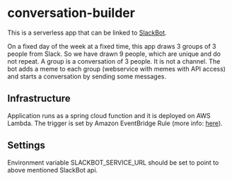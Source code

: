 # conversation-builder

This is a serverless app that can be linked to [SlackBot](https://github.com/thecodest-co/slack-bot-mvp).

On a fixed day of the week at a fixed time, this app draws 3 groups of 3 people from Slack. So we have drawn 9 people,
which are unique and do not repeat. A group is a conversation of 3 people. It is not a channel. The bot adds a meme to
each group (webservice with memes with API access) and starts a conversation by sending some messages.

## Infrastructure

Application runs as a spring cloud function and it is deployed on AWS Lambda. The trigger is set by Amazon EventBridge
Rule (more info: [here](https://blog.shikisoft.com/3-ways-to-schedule-aws-lambda-and-step-functions-state-machines/)).

## Settings

Environment variable SLACKBOT_SERVICE_URL should be set to point to above mentioned SlackBot api.

